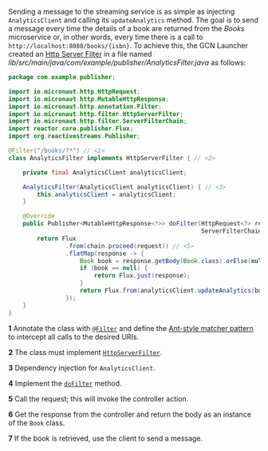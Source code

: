 Sending a message to the streaming service is as simple as injecting `AnalyticsClient` and calling its `updateAnalytics` method. 
The goal is to send a message every time the details of a book are returned from the _Books_ microservice or, in other words, every time there is a call to `http://localhost:8080/books/{isbn}`.
To achieve this, the GCN Launcher created an [Http Server Filter](https://docs.micronaut.io/4.2.1/guide/#filters) in a file named _lib/src/main/java/com/example/publisher/AnalyticsFilter.java_ as follows:

```java
package com.example.publisher;

import io.micronaut.http.HttpRequest;
import io.micronaut.http.MutableHttpResponse;
import io.micronaut.http.annotation.Filter;
import io.micronaut.http.filter.HttpServerFilter;
import io.micronaut.http.filter.ServerFilterChain;
import reactor.core.publisher.Flux;
import org.reactivestreams.Publisher;

@Filter("/books/?*") // <1>
class AnalyticsFilter implements HttpServerFilter { // <2>

    private final AnalyticsClient analyticsClient;

    AnalyticsFilter(AnalyticsClient analyticsClient) { // <3>
        this.analyticsClient = analyticsClient;
    }

    @Override
    public Publisher<MutableHttpResponse<?>> doFilter(HttpRequest<?> request,
                                                      ServerFilterChain chain) { // <4>
        return Flux
                .from(chain.proceed(request)) // <5>
                .flatMap(response -> {
                    Book book = response.getBody(Book.class).orElse(null); // <6>
                    if (book == null) {
                        return Flux.just(response);
                    }
                    return Flux.from(analyticsClient.updateAnalytics(book)).map(b -> response); // <7>
                });
    }
}
```

**1** Annotate the class with [`@Filter`](https://docs.micronaut.io/4.2.1/api/io/micronaut/http/annotation/Filter.html) and define the [Ant-style matcher pattern](https://ant.apache.org/manual/dirtasks.html#patterns) to intercept all calls to the desired URIs.

**2** The class must implement [`HttpServerFilter`](https://docs.micronaut.io/4.2.1/api/io/micronaut/http/filter/HttpServerFilter.html).

**3** Dependency injection for `AnalyticsClient`.

**4** Implement the [`doFilter`](https://docs.micronaut.io/4.2.1/api/io/micronaut/http/filter/HttpServerFilter.html#doFilter-io.micronaut.http.HttpRequest-io.micronaut.http.filter.FilterChain-) method.

**5** Call the request; this will invoke the controller action.

**6** Get the response from the controller and return the body as an instance of the `Book` class.

**7** If the book is retrieved, use the client to send a message.
